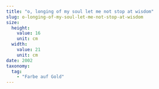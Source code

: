 ```yaml
---
title: "o, longing of my soul let me not stop at wisdom"
slug: o-longing-of-my-soul-let-me-not-stop-at-wisdom
size:
  height:
    value: 16
    unit: cm
  width:
    value: 21
    unit: cm
date: 2002
taxonomy:
  tag:
    - "Farbe auf Gold"
---
```

